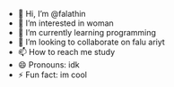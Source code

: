 - 👋 Hi, I’m @falathin
- 👀 I’m interested in woman
- 🌱 I’m currently learning programming
- 💞️ I’m looking to collaborate on falu ariyt
- 📫 How to reach me study
- 😄 Pronouns: idk
- ⚡ Fun fact: im cool

<!---
falathin/falathin is a ✨ special ✨ repository because its `README.md` (this file) appears on your GitHub profile.
You can click the Preview link to take a look at your changes.
--->

